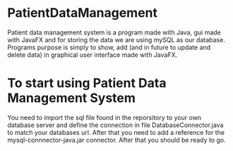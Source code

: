# PatientDataManagement

Patient data management system is a program made with Java, gui made with JavaFX and for storing the data we are using mySQL as our database.
Programs purpose is simply to show, add (and in future to update and delete data) in graphical user interface made with JavaFX.

# To start using Patient Data Management System

You need to import the sql file found in the reporsitory to your own database server and define the connection in file DatabaseConnector.java
to match your databases url. After that you need to add a reference for the mysql-connnector-java.jar connector. After that you should be ready to go.
